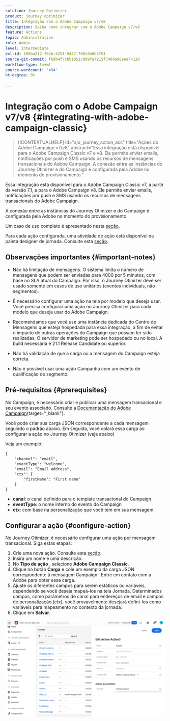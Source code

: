 ```yaml
---
solution: Journey Optimizer
product: journey optimizer
title: Integração com o Adobe Campaign v7/v8
description: Saiba como integrar com o Adobe Campaign v7/v8
feature: Actions
topic: Administration
role: Admin
level: Intermediate
exl-id: 109ba212-f04b-425f-9447-708c8e0b3f51
source-git-commit: f6db4f7cbb1951c009fa7915f340da96eea74120
workflow-type: tm+mt
source-wordcount: '494'
ht-degree: 0%

---
```


# Integração com o Adobe Campaign v7/v8 {#integrating-with-adobe-campaign-classic}

>[!CONTEXTUALHELP]
>id="ajo_journey_action_acc"
>title="Ações do Adobe Campaign v7/v8"
>abstract="Essa integração está disponível para o Adobe Campaign Classic v7 e v8. Ele permite enviar emails, notificações por push e SMS usando os recursos de mensagens transacionais do Adobe Campaign. A conexão entre as instâncias do Journey Otimizer e do Campaign é configurada pela Adobe no momento do provisionamento."

Essa integração está disponível para o Adobe Campaign Classic v7, a partir da versão 7.1, e para o Adobe Campaign v8. Ele permite enviar emails, notificações por push e SMS usando os recursos de mensagens transacionais do Adobe Campaign.

A conexão entre as instâncias do Journey Otimizer e do Campaign é configurada pela Adobe no momento do provisionamento.

Um caso de uso completo é apresentado nesta [seção](../building-journeys/ajo-ac.md).

Para cada ação configurada, uma atividade de ação está disponível na paleta designer de jornada. Consulte esta [seção](../building-journeys/using-adobe-campaign-classic.md).

## Observações importantes {#important-notes}

* Não há limitação de mensagens. O sistema limita o número de mensagens que podem ser enviadas para 4000 por 5 minutos, com base no SLA atual do Campaign. Por isso, o Journey Otimizer deve ser usado somente em casos de uso unitários (eventos individuais, não segmentos).

* É necessário configurar uma ação na tela por modelo que deseja usar. Você precisa configurar uma ação no Journey Otimizer para cada modelo que deseja usar do Adobe Campaign.

* Recomendamos que você use uma instância dedicada do Centro de Mensagens que esteja hospedada para essa integração, a fim de evitar o impacto de outras operações do Campaign que possam ter sido realizadas. O servidor de marketing pode ser hospedado ou no local. A build necessária é 21.1 Release Candidate ou superior.

* Não há validação de que a carga ou a mensagem do Campaign esteja correta.

* Não é possível usar uma ação Campanha com um evento de qualificação de segmento.

## Pré-requisitos {#prerequisites}

No Campaign, é necessário criar e publicar uma mensagem transacional e seu evento associado. Consulte a [Documentação do Adobe Campaign](https://experienceleague.adobe.com/docs/campaign-classic/using/transactional-messaging/introduction/about-transactional-messaging.html#transactional-messaging){target=&quot;_blank&quot;}.

Você pode criar sua carga JSON correspondente a cada mensagem seguindo o padrão abaixo. Em seguida, você colará essa carga ao configurar a ação no Journey Otimizer (veja abaixo)

Veja um exemplo:

```
{
    "channel": "email",
    "eventType": "welcome",
    "email": "Email address",
    "ctx": {
        "firstName": "First name"
    }
}
```

* **canal**: o canal definido para o template transacional do Campaign
* **eventType**: o nome interno do evento do Campaign
* **ctx**: com base na personalização que você tem em sua mensagem.

## Configurar a ação {#configure-action}

No Journey Otimizer, é necessário configurar uma ação por mensagem transacional. Siga estas etapas:

1. Crie uma nova ação. Consulte esta [seção](../action/action.md).
1. Insira um nome e uma descrição.
1. No **Tipo de ação** , selecione **Adobe Campaign Classic**.
1. Clique no botão **Carga** e cole um exemplo da carga JSON correspondente à mensagem Campaign . Entre em contato com a Adobe para obter essa carga.
1. Ajuste os diferentes campos para serem estáticos ou variáveis, dependendo se você deseja mapeá-los na tela Jornada. Determinados campos, como parâmetros de canal para endereços de email e campos de personalização (ctx), você provavelmente desejará defini-los como variáveis para mapeamento no contexto da jornada.
1. Clique em **Salvar**.

![](assets/accintegration1.png)
